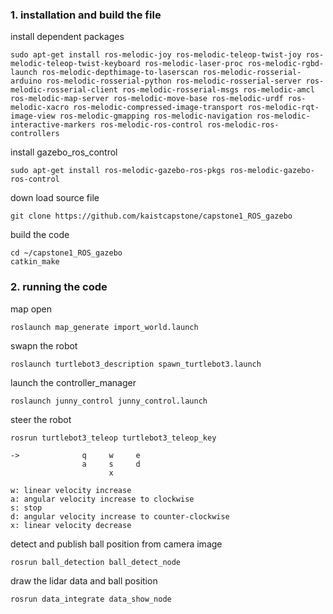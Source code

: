 ### 1. installation and build the file

install dependent packages
```
sudo apt-get install ros-melodic-joy ros-melodic-teleop-twist-joy ros-melodic-teleop-twist-keyboard ros-melodic-laser-proc ros-melodic-rgbd-launch ros-melodic-depthimage-to-laserscan ros-melodic-rosserial-arduino ros-melodic-rosserial-python ros-melodic-rosserial-server ros-melodic-rosserial-client ros-melodic-rosserial-msgs ros-melodic-amcl ros-melodic-map-server ros-melodic-move-base ros-melodic-urdf ros-melodic-xacro ros-melodic-compressed-image-transport ros-melodic-rqt-image-view ros-melodic-gmapping ros-melodic-navigation ros-melodic-interactive-markers ros-melodic-ros-control ros-melodic-ros-controllers

```

install gazebo_ros_control
```
sudo apt-get install ros-melodic-gazebo-ros-pkgs ros-melodic-gazebo-ros-control
```
down load source file
```
git clone https://github.com/kaistcapstone/capstone1_ROS_gazebo
```
build the code
```
cd ~/capstone1_ROS_gazebo
catkin_make
```


### 2. running the code

map open
```
roslaunch map_generate import_world.launch
```
swapn the robot
```
roslaunch turtlebot3_description spawn_turtlebot3.launch
```
launch the controller_manager
```
roslaunch junny_control junny_control.launch
```
steer the robot
```
rosrun turtlebot3_teleop turtlebot3_teleop_key
```

```
->              q     w     e
                a     s     d
                      x
```
```
w: linear velocity increase
a: angular velocity increase to clockwise
s: stop
d: angular velocity increase to counter-clockwise
x: linear velocity decrease
```
detect and publish ball position from camera image
```
rosrun ball_detection ball_detect_node
```
draw the lidar data and ball position
```
rosrun data_integrate data_show_node
```


